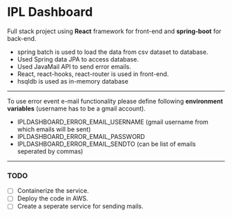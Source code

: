 # IPL Dashboard
Full stack project using **React** framework for front-end and **spring-boot** for back-end.
- spring batch is used to load the data from csv dataset to database.
- Used Spring data JPA to access database.
- Used JavaMail API to send error emails.
- React, react-hooks, react-router is used in front-end.
- hsqldb is used as in-memory database

---

To use error event e-mail functionality please define following **environment variables** (username has to be a gmail account).
  - IPLDASHBOARD_ERROR_EMAIL_USERNAME (gmail username from which emails will be sent)
  - IPLDASHBOARD_ERROR_EMAIL_PASSWORD
  - IPLDASHBOARD_ERROR_EMAIL_SENDTO (can be list of emails seperated by commas)

---

### TODO

- [ ] Containerize the service.
- [ ] Deploy the code in AWS.
- [ ] Create a seperate service for sending mails.